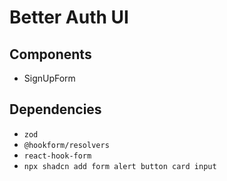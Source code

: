 # Better Auth UI

## Components
- SignUpForm

## Dependencies
- `zod`
- `@hookform/resolvers`
-  `react-hook-form`
-  `npx shadcn add form alert button card input` 
